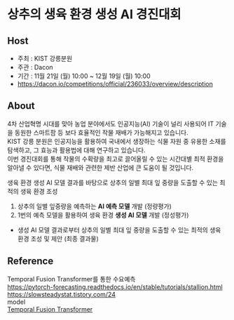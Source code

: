 # 상추의 생육 환경 생성 AI 경진대회

## Host
- 주최 : KIST 강릉분원
- 주관 : Dacon
- 기간 : 11월 21일 (월) 10:00 ~ 12월 19일 (월) 10:00
- https://dacon.io/competitions/official/236033/overview/description

## About
4차 산업혁명 시대를 맞아 농업 분야에서도 인공지능(AI) 기술이 널리 사용되어 IT 기술을 동원한 스마트팜 등 보다 효율적인 작물 재배가 가능해지고 있습니다.  
KIST 강릉 분원은 인공지능을 활용하여 국내에서 생장하는 식물 자원 중 유용한 소재를 탐색하고, 그 효능과 활용법에 대해 연구하고 있습니다.  
이번 경진대회를 통해 작물의 수확량을 최고로 끌어올릴 수 있는 시간대별 최적 환경을 알아낼 수 있다면, 식물 재배와 관련한 제반 산업에 큰 도움이 될 것입니다.  

생육 환경 생성 AI 모델 결과를 바탕으로 상추의 일별 최대 잎 중량을 도출할 수 있는 최적의 생육 환경 조성


1. 상추의 일별 잎중량을 예측하는 **AI 예측 모델** 개발 (정량평가)
2. 1번의 예측 모델을 활용하여 생육 환경 **생성 AI 모델** 개발 (정성평가)
  - 생성 AI 모델 결과로부터 상추의 일별 최대 잎 중량을 도출할 수 있는 최적의 생육 환경 조성 및 제안 (최종 결과물)
  
## Reference
Temporal Fusion Transformer를 통한 수요예측  
https://pytorch-forecasting.readthedocs.io/en/stable/tutorials/stallion.html  
https://slowsteadystat.tistory.com/24  
model  
[Temporal Fusion Transformer](https://www.google.com/search?q=Temporal+Fusion+Transformer&biw=1920&bih=929&ei=siJ7Y7nkD4up-Qa835SYAg&ved=0ahUKEwi5hbKx2r77AhWLVN4KHbwvBSMQ4dUDCA8&uact=5&oq=Temporal+Fusion+Transformer&gs_lcp=Cgxnd3Mtd2l6LXNlcnAQAzIFCAAQgAQyBQgAEIAEMgUIABCABDIFCAAQgAQyBQgAEIAEMgUIABCABDIFCAAQgAQyBQgAEIAEMgUIABCABDIFCAAQgAQ6CggAEEcQ1gQQsANKBAhBGABKBAhGGABQywRY0AZgkAloAXABeACAAXqIAcgCkgEDMC4zmAEAoAEByAEKwAEB&sclient=gws-wiz-serp)